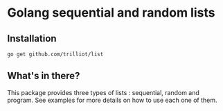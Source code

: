 # Golang sequential and random lists

## Installation

```bash
go get github.com/trilliot/list
```


## What's in there?

This package provides three types of lists : sequential, random and program.
See examples for more details on how to use each one of them.
